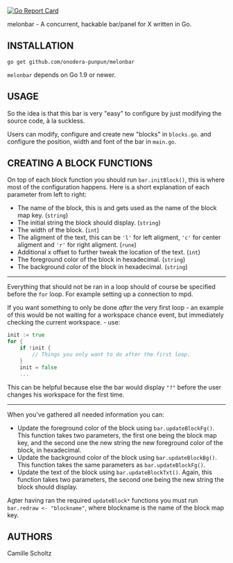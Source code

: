 [![Go Report Card](https://goreportcard.com/badge/github.com/onodera-punpun/melonbar)](https://goreportcard.com/report/github.com/onodera-punpun/melonbar)

melonbar - A concurrent, hackable bar/panel for X written in Go.


## INSTALLATION

`go get github.com/onodera-punpun/melonbar`

`melonbar` depends on Go 1.9 or newer.


## USAGE

So the idea is that this bar is very "easy" to configure by just
modifying the source code, à la suckless.

Users can modify, configure and create new "blocks" in `blocks.go`.
and configure the position, width and font of the bar in `main.go`.


## CREATING A BLOCK FUNCTIONS

On top of each block function you should run `bar.initBlock()`, this
is where most of the configuration happens. Here is a short
explanation of each parameter from left to right:

* The name of the block, this is and gets used as the name
  of the block map key. (`string`)
* The initial string the block should display. (`string`)
* The width of the block. (`int`)
* The aligment of the text, this can be `'l'` for left aligment, `'c'`
  for center aligment and `'r'` for right aligment. (`rune`)
* Additional x offset to further tweak the location of the text.
  (`int`)
* The foreground color of the block in hexadecimal. (`string`)
* The background color of the block in hexadecimal. (`string`)


---

Everything that should not be ran in a loop should of course be
specified before the `for` loop. For example setting up a connection
to mpd.

If you want something to only be done *after* the very first loop - an
example of this would be not waiting for a workspace chance event, but
immediately checking the current workspace. - use:

```go
init := true
for {
	if !init {
		// Things you only want to do after the first loop.
	}
	init = false
	...
```

This can be helpful because else the bar would display `"?"` before
the user changes his workspace for the first time.


---

When you've gathered all needed information you can:

* Update the foreground color of the block using
  `bar.updateBlockFg()`. This function takes two parameters, the first
  one being the block map key, and the second one the new string the
  new foreground color of the block, in hexadecimal.
* Update the background color of the block using
  `bar.updateBlockBg()`. This function takes the same parameters as
  `bar.updateBlockFg()`.
* Update the text of the block using `bar.updateBlockTxt()`. Again,
  this function takes two parameters, the second one being the new
  string the block should display.

Agter having ran the required `updateBlock*` functions you must run
`bar.redraw <- "blockname"`, where blockname is the name of the block
map key.


## AUTHORS

Camille Scholtz
